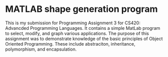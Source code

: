 # MATLAB shape generation program
This is my submission for Programming Assignment 3 for CS420: Advancded Programming Languages. It contains a simple MatLab program to select, modify, and graph various applications.
The purpose of this assignment was to demonstrate knowledge of the basic principles of Object Oriented Programming. These include abstraciton, inheritance, polymorphism, and encapsulation. 
